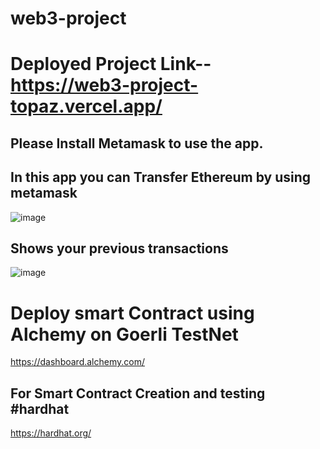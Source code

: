 # web3-project
# Deployed Project Link-- https://web3-project-topaz.vercel.app/
## Please Install Metamask to use the app.
## In this app you can Transfer Ethereum by using metamask
![image](https://user-images.githubusercontent.com/70187887/185850105-0660ce0d-d0cb-481a-86ac-c933e2e0beb4.png)
## Shows your previous transactions
![image](https://user-images.githubusercontent.com/70187887/185850575-4f67593f-bd52-408f-9143-91e24cdff87f.png)

# Deploy smart Contract using Alchemy on Goerli TestNet
https://dashboard.alchemy.com/

## For Smart Contract Creation and testing #hardhat
https://hardhat.org/
